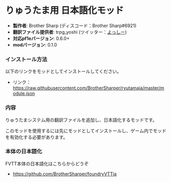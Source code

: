 # りゅうたま用 日本語化モッド

* **製作者**: Brother Sharp (ディスコード：Brother Sharp#6921)
* **翻訳ファイル提供者**: trpg_yoshi (ツイッター：[よっしー](https://twitter.com/trpg_yoshi))
* **対応pf1eバージョン**: 0.6.0+
* **modバージョン**: 0.1.0

### インストール方法

以下のリンクをモッドとしてインストールしてください。

* リンク： https://raw.githubusercontent.com/BrotherSharper/ryutamaja/master/module.json

### 内容
りゅうたまシステム用の翻訳ファイルを追加し、日本語化するモッドです。

このモッドを使用するには先にモッドとしてインストールし、ゲーム内でモッドを有効化する必要があります。


### 本体の日本語化
FVTT本体の日本語化はこちらからどうぞ

* https://github.com/BrotherSharper/foundryVTTja